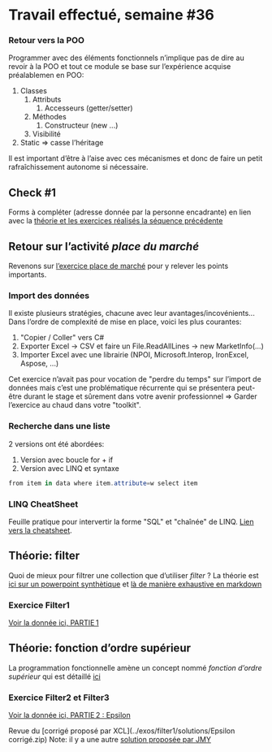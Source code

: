 # Travail effectué, semaine #36

### Retour vers la POO
Programmer avec des éléments fonctionnels n’implique pas de dire au revoir à la POO et tout ce module se base sur l’expérience acquise préalablemen en POO:

1. Classes
    1. Attributs
        1. Accesseurs (getter/setter)
    1. Méthodes 
        1. Constructeur (new ...)
    1. Visibilité
1. Static => casse l’héritage

Il est important d’être à l’aise avec ces mécanismes et donc de faire un petit rafraîchissement autonome si nécessaire.

## Check #1
Forms à compléter (adresse donnée par la personne encadrante) en lien avec la [théorie et les exercices réalisés la séquence précédente](../supports/source/01-paradigmes.md)

## Retour sur l’activité *place du marché*
Revenons sur [l’exercice place de marché](../exos/marché/enoncé.md) pour y relever les points importants.

### Import des données
Il existe plusieurs stratégies, chacune avec leur avantages/incovénients...
Dans l’ordre de complexité de mise en place, voici les plus courantes:

1. "Copier / Coller" vers C#
1. Exporter Excel -> CSV et faire un File.ReadAllLines -> new MarketInfo(...)
1. Importer Excel avec une librairie (NPOI, Microsoft.Interop, IronExcel, Aspose, ...)

Cet exercice n’avait pas pour vocation de "perdre du temps" sur l’import de données mais c’est une problématique récurrente qui se présentera peut-être durant le stage et sûrement dans votre avenir professionnel => Garder l’exercice au chaud dans votre "toolkit".

### Recherche dans une liste
2 versions ont été abordées:

1. Version avec boucle for + if
1. Version avec LINQ et syntaxe
```csharp
from item in data where item.attribute=w select item
```

### LINQ CheatSheet
Feuille pratique pour intervertir la forme "SQL" et "chaînée" de LINQ.
[Lien vers la cheatsheet](../supports/linq-cheatsheet.pdf).

## Théorie: filter
Quoi de mieux pour filtrer une collection que d’utiliser *filter* ?
La théorie est [ici sur un powerpoint synthètique](../supports/source/02-FilterLambdaFctSup.pptx) et [là de manière exhaustive en markdown](../supports/source/02b-filter.md)

### Exercice Filter1
[Voir la donnée ici, PARTIE 1](../exos/filter1/README.md)

## Théorie: fonction d’ordre supérieur
La programmation fonctionnelle amène un concept nommé *fonction d’ordre supérieur* qui est détaillé [ici](../supports/source/02a-fonctions-sup.md)

### Exercice Filter2 et Filter3
[Voir la donnée ici, PARTIE 2 : Epsilon](../exos/filter1/README.md)

Revue du [corrigé proposé par XCL](../exos/filter1/solutions/Epsilon corrigé.zip)
Note: il y a une autre [solution proposée par JMY](../exos/filter1/solutions/program.cs)


